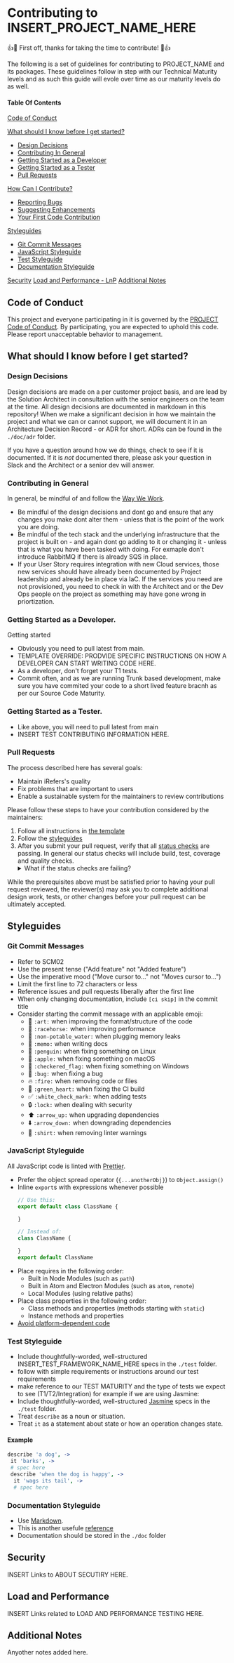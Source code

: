 # Contributing to INSERT_PROJECT_NAME_HERE

:+1::tada: First off, thanks for taking the time to contribute! :tada::+1:

The following is a set of guidelines for contributing to PROJECT_NAME and its packages. 
These guidelines follow in step with our Technical Maturity levels and as such this guide will evole over time as our maturity levels do as well.

#### Table Of Contents

[Code of Conduct](#code-of-conduct)

[What should I know before I get started?](#what-should-i-know-before-i-get-started)
  * [Design Decisions](#design-decisions)
  * [Contributing In General](#contributing-in-general)
  * [Getting Started as a Developer](#getting-started-as-a-developer)
  * [Getting Started as a Tester](#getting-started-as-a-tester)
  * [Pull Requests](#pull-requests)

[How Can I Contribute?](#how-can-i-contribute)
  * [Reporting Bugs](#reporting-bugs)
  * [Suggesting Enhancements](#suggesting-enhancements)
  * [Your First Code Contribution](#your-first-code-contribution)
 
[Styleguides](#styleguides)
  * [Git Commit Messages](#git-commit-messages)
  * [JavaScript Styleguide](#javascript-styleguide)
  * [Test Styleguide](#specs-styleguide)
  * [Documentation Styleguide](#documentation-styleguide)

[Security](#security)
[Load and Performance - LnP](#load-and-performance)
[Additional Notes](#additional-notes)

## Code of Conduct

This project and everyone participating in it is governed by the [PROJECT Code of Conduct](doc/CODE_OF_CONDUCT.md). By participating, you are expected to uphold this code. Please report unacceptable behavior to management.

## What should I know before I get started?

### Design Decisions

Design decisions are made on a per customer project basis, and are lead by the Solution Architect in consultation with the senior engineers on the team at the time. All design decisions are documented in markdown in this repository! When we make a significant decision in how we maintain the project and what we can or cannot support, we will document it in an Architecture Decision Record - or ADR for short. ADRs can be found in the `./doc/adr` folder.

If you have a question around how we do things, check to see if it is documented. If it is *not* documented there, please ask your question in Slack and the Architect or a senior dev will answer.

### Contributing in General
In general, be mindful of and follow the [Way We Work](insert_link_here).
* Be mindful of the design decisions and dont go and ensure that any changes you make dont alter them - unless that is the point of the work you are doing.
* Be mindful of the tech stack and the underlying infrastructure that the project is built on - and again dont go adding to it or changing it  - unless that is what you have been tasked with doing. For exmaple don't introduce RabbitMQ if there is already SQS in place.
* If your User Story requires integration with new Cloud services, those new services should have already been documented by Project leadership and already be in place via IaC. If the services you need are not provisioned, you need to check in with the Architect and or the Dev Ops people on the project as something may have gone wrong in priortization. 

### Getting Started as a Developer.

Getting started
* Obviously you need to pull latest from main.
* TEMPLATE OVERRIDE: PRODVIDE SPECIFIC INSTRUCTIONS ON HOW A DEVELOPER CAN START WRITING CODE HERE.
* As a developer, don't forget your T1 tests.
* Commit often, and as we are running Trunk based development, make sure you have commited your code to a short lived feature bracnh as per our Source Code Maturity.

### Getting Started as a Tester.
* Like above, you will need to pull latest from main
* INSERT TEST CONTRIBUTING INFORMATION HERE.

### Pull Requests

The process described here has several goals:

- Maintain iRefers's quality
- Fix problems that are important to users
- Enable a sustainable system for the maintainers to review contributions

Please follow these steps to have your contribution considered by the maintainers:

1. Follow all instructions in [the template](PULL_REQUEST_TEMPLATE.md)
2. Follow the [styleguides](#styleguides)
3. After you submit your pull request, verify that all [status checks](https://help.github.com/articles/about-status-checks/) are passing. In general our status checks will include build, test, coverage and quality checks.<details><summary>What if the status checks are failing?</summary>If a status check is failing, and you believe that the failure is unrelated to your change, please leave a comment on the pull request explaining why you believe the failure is unrelated. A maintainer will re-run the status check for you. If we conclude that the failure was a false positive, then we will open an issue to track that problem with our status check suite.</details>

While the prerequisites above must be satisfied prior to having your pull request reviewed, the reviewer(s) may ask you to complete additional design work, tests, or other changes before your pull request can be ultimately accepted.

## Styleguides

### Git Commit Messages

* Refer to SCM02
* Use the present tense ("Add feature" not "Added feature")
* Use the imperative mood ("Move cursor to..." not "Moves cursor to...")
* Limit the first line to 72 characters or less
* Reference issues and pull requests liberally after the first line
* When only changing documentation, include `[ci skip]` in the commit title
* Consider starting the commit message with an applicable emoji:
    * :art: `:art:` when improving the format/structure of the code
    * :racehorse: `:racehorse:` when improving performance
    * :non-potable_water: `:non-potable_water:` when plugging memory leaks
    * :memo: `:memo:` when writing docs
    * :penguin: `:penguin:` when fixing something on Linux
    * :apple: `:apple:` when fixing something on macOS
    * :checkered_flag: `:checkered_flag:` when fixing something on Windows
    * :bug: `:bug:` when fixing a bug
    * :fire: `:fire:` when removing code or files
    * :green_heart: `:green_heart:` when fixing the CI build
    * :white_check_mark: `:white_check_mark:` when adding tests
    * :lock: `:lock:` when dealing with security
    * :arrow_up: `:arrow_up:` when upgrading dependencies
    * :arrow_down: `:arrow_down:` when downgrading dependencies
    * :shirt: `:shirt:` when removing linter warnings

### JavaScript Styleguide

All JavaScript code is linted with [Prettier](https://prettier.io/).

* Prefer the object spread operator (`{...anotherObj}`) to `Object.assign()`
* Inline `export`s with expressions whenever possible
  ```js
  // Use this:
  export default class ClassName {

  }

  // Instead of:
  class ClassName {

  }
  export default ClassName
  ```
* Place requires in the following order:
    * Built in Node Modules (such as `path`)
    * Built in Atom and Electron Modules (such as `atom`, `remote`)
    * Local Modules (using relative paths)
* Place class properties in the following order:
    * Class methods and properties (methods starting with `static`)
    * Instance methods and properties
* [Avoid platform-dependent code](https://flight-manual.atom.io/hacking-atom/sections/cross-platform-compatibility/)

### Test Styleguide

- Include thoughtfully-worded, well-structured INSERT_TEST_FRAMEWORK_NAME_HERE specs in the `./test` folder.
- follow with simple requirements or instructions around our test requirements
- make reference to our TEST MATURITY and the type of tests we expect to see (T1/T2/Integration)
for example if we are using Jasmine:
- Include thoughtfully-worded, well-structured [Jasmine](https://jasmine.github.io/) specs in the `./test` folder.
- Treat `describe` as a noun or situation.
- Treat `it` as a statement about state or how an operation changes state.

#### Example

```coffee
describe 'a dog', ->
 it 'barks', ->
 # spec here
 describe 'when the dog is happy', ->
  it 'wags its tail', ->
  # spec here
```

### Documentation Styleguide

* Use [Markdown](https://www.markdownguide.org/getting-started/).
* This is another usefule [reference](https://experienceleague.adobe.com/docs/contributor/contributor-guide/writing-essentials/markdown.html?lang=en)
* Documentation should be stored in the `./doc` folder


## Security
INSERT Links to ABOUT SECUTIRY HERE.

## Load and Performance
INSERT Links related to LOAD AND PERFORMANCE TESTING HERE.

## Additional Notes
Anyother notes added here.